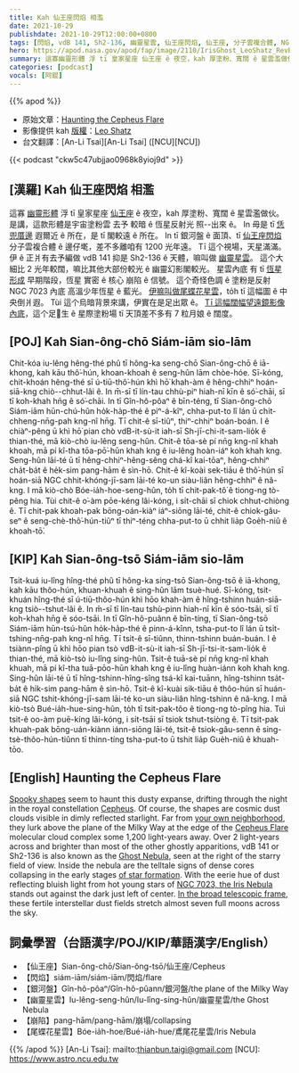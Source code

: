 ```yaml
---
title: Kah 仙王座閃焰 相濫
date: 2021-10-29
publishdate: 2021-10-29T12:00:00+0800
tags: [閃焰, vdB 141, Sh2-136, 幽靈星雲, 仙王座閃焰, 仙王座, 分子雲複合體, NGC 7023, 恆星形成, 恆星, 尾蝶花星雲]
hero: https://apod.nasa.gov/apod/fap/image/2110/IrisGhost_LeoShatz_RevB1024.jpg
summary: 這寡幽靈形體 浮 tī 皇家星座 仙王座 ê 夜空，kah 厚塗粉、寬闊 ê 星雲濫做伙。是講，這款形體是宇宙塗粉雲 去予 較暗 ê 恆星反射光 照--出來 ê。
categories: [podcast]
vocals: [阿錕]
---
```


{{% apod %}}

- 原始文章：[Haunting the Cepheus Flare](https://apod.nasa.gov/apod/ap211029.html)
- 影像提供 kah [版權][copyright]：[Leo Shatz](https://www.astrobin.com/users/spinlock/)
- 台文翻譯：[An-Li Tsai][An-Li Tsai] ([NCU][NCU])

{{< podcast "ckw5c47ubjjao0968k8yioj9d" >}}

## [漢羅] Kah 仙王座閃焰 相濫
這寡 [幽靈形體][Spooky shapes] 浮 tī 皇家星座 [仙王座][Cepheus] ê 夜空，kah 厚塗粉、寬闊 ê 星雲濫做伙。
是講，這款形體是宇宙塗粉雲 去予 較暗 ê 恆星反射光 照--出來 ê。
In 毋是 tī [恁兜厝邊][your own neighborhood] 遐爾近 ê 所在，是 tī 閣較遠 ê 所在。
In tī 銀河盤 ê 面頂、tī [仙王座閃焰][Cepheus Flare] 分子雲複合體 ê 邊仔墘，差不多離咱有 1200 光年遠。
Tī 這个視場，天星滿滿。
伊 ê 正爿有去予編做 vdB 141 抑是 Sh2-136 ê 天體，嘛叫做 [幽靈星雲][Ghost Nebula]。
這个大細比 2 光年較闊，嘛比其他大部份較光 ê 幽靈幻影閣較光。
星雲內底 有 tī [恆星形成][of star formation] 早期階段，恆星 實密 ê 核心 崩陷 ê 信號。
這个奇怪色調 ê 塗粉是反射 NGC 7023 內底 高溫少年恆星 ê 藍光。
[伊嘛叫做尾蝶花星雲][NGC 7023, the Iris Nebula t]，to̍h tī 這幅圖 ê 中央倒爿遐。
Tùi 這个烏暗背景來講，伊實在是足出眾 ê。
[Tī 這幅闊幅望遠鏡影像內底][In the broad telescopic frame]，這个足𠢕生 ê 星際塗粉場 tī 天頂差不多有 7 粒月娘 ê 闊度。

## [POJ] Kah Sian-ông-chō Siám-iām sio-lām
Chit-kóa iu-lêng hêng-thé phû tī hông-ka seng-chō Sian-ông-chō ê iā-khong, kah kāu thô͘-hún, khoan-khoah ê seng-hûn lām chòe-hóe.
Sī-kóng, chit-khoán hêng-thé sī ú-tiū-thô͘-hún khì hō͘ khah-àm ê hêng-chhiⁿ hoán-siā-kng chiò--chhut-lâi ê.
In m̄-sī tī lín-tau chhù-piⁿ hiah-nī kīn ê só͘-chāi, sī tī koh-khah hn̄g ê só͘-chāi.
In tī Gîn-hô-pôaⁿ ê bīn-téng, tī Sian-ông-chō Siám-iām hūn-chú-hûn ho̍k-ha̍p-thé ê piⁿ-á-kîⁿ, chha-put-to lî lán ū chi̍t-chheng-nn̄g-pah kng-nî hn̄g.
Tī chit-ê sī-tiûⁿ, thiⁿ-chhiⁿ boán-boán.
I ê chiàⁿ-pêng ū khì hō͘ pian chò vdB-it-sù-it iah-sī Sh-jī-chi-it-sam-lio̍k ê thian-thé, mā kiò-chò iu-lêng seng-hûn.
Chit-ê tōa-sè pí nn̄g kng-nî khah khoah, mā pí kî-tha tōa-pō͘-hūn khah kng ê iu-lêng hoàn-iáⁿ koh khah kng.
Seng-hûn lāi-té ū tī hêng-chhiⁿ-hêng-sêng chá-kî kai-tōaⁿ, hêng-chhiⁿ cha̍t-ba̍t ê he̍k-sim pang-hām ê sìn-hō.
Chit-ê kî-koài sek-tiāu ê thô͘-hún sī hoán-siā NGC chhit-khóng-jī-sam lāi-té ko-un siàu-liân hêng-chhiⁿ ê nâ-kng.
I mā kiò-chò Bóe-ia̍h-hoe-seng-hûn, to̍h tī chit-pak-tô͘ ê tiong-ng tò-pêng hia.
Tùi chit-ê o͘-àm pōe-kéng lâi-kóng, i si̍t-chāi sī chiok chhut-chiòng ê.
Tī chit-pak khoah-pak bōng-oán-kiàⁿ iáⁿ-siōng lāi-té, chit-ê chiok-gâu-seⁿ ê seng-chè-thô͘-hún-tiûⁿ tī thiⁿ-téng chha-put-to ū chhit lia̍p Goe̍h-niû ê khoah-tō͘.

## [KIP] Kah Sian-ông-tsō Siám-iām sio-lām
Tsit-kuá iu-lîng hîng-thé phû tī hông-ka sing-tsō Sian-ông-tsō ê iā-khong, kah kāu thôo-hún, khuan-khuah ê sing-hûn lām tsuè-hué.
Sī-kóng, tsit-khuán hîng-thé sī ú-tiū-thôo-hún khì hōo khah-àm ê hîng-tshinn huán-siā-kng tsiò--tshut-lâi ê.
In m̄-sī tī lín-tau tshù-pinn hiah-nī kīn ê sóo-tsāi, sī tī koh-khah hn̄g ê sóo-tsāi.
In tī Gîn-hô-puânn ê bīn-tíng, tī Sian-ông-tsō Siám-iām hūn-tsú-hûn ho̍k-ha̍p-thé ê pinn-á-kînn, tsha-put-to lî lán ū tsi̍t-tshing-nn̄g-pah kng-nî hn̄g.
Tī tsit-ê sī-tiûnn, thinn-tshinn buán-buán.
I ê tsiànn-pîng ū khì hōo pian tsò vdB-it-sù-it iah-sī Sh-jī-tsi-it-sam-lio̍k ê thian-thé, mā kiò-tsò iu-lîng sing-hûn.
Tsit-ê tuā-sè pí nn̄g kng-nî khah khuah, mā pí kî-tha tuā-pōo-hūn khah kng ê iu-lîng huàn-iánn koh khah kng.
Sing-hûn lāi-té ū tī hîng-tshinn-hîng-sîng tsá-kî kai-tuānn, hîng-tshinn tsa̍t-ba̍t ê hi̍k-sim pang-hām ê sìn-hō.
Tsit-ê kî-kuài sik-tiāu ê thôo-hún sī huán-siā NGC tshit-khóng-jī-sam lāi-té ko-un siàu-liân hîng-tshinn ê nâ-kng.
I mā kiò-tsò Bué-ia̍h-hue-sing-hûn, to̍h tī tsit-pak-tôo ê tiong-ng tò-pîng hia.
Tuì tsit-ê oo-àm puē-kíng lâi-kóng, i si̍t-tsāi sī tsiok tshut-tsiòng ê.
Tī tsit-pak khuah-pak bōng-uán-kiànn iánn-siōng lāi-té, tsit-ê tsiok-gâu-senn ê sing-tsè-thôo-hún-tiûnn tī thinn-tíng tsha-put-to ū tshit lia̍p Gue̍h-niû ê khuah-tōo.

## [English] Haunting the Cepheus Flare
[Spooky shapes][Spooky shapes] seem to haunt this dusty expanse, drifting through the night in the royal constellation [Cepheus][Cepheus].
Of course, the shapes are cosmic dust clouds visible in dimly reflected starlight.
Far from [your own neighborhood][your own neighborhood], they lurk above the plane of the Milky Way at the edge of the [Cepheus Flare][Cepheus Flare] molecular cloud complex some 1,200 light-years away.
Over 2 light-years across and brighter than most of the other ghostly apparitions, vdB 141 or Sh2-136 is also known as the [Ghost Nebula][Ghost Nebula], seen at the right of the starry field of view.
Inside the nebula are the telltale signs of dense cores collapsing in the early stages [of star formation][of star formation].
With the eerie hue of dust reflecting bluish light from hot young stars of [NGC 7023, the Iris Nebula][NGC 7023, the Iris Nebula e] stands out against the dark just left of center.
[In the broad telescopic frame][In the broad telescopic frame], these fertile interstellar dust fields stretch almost seven full moons across the sky.


## 詞彙學習（台語漢字/POJ/KIP/華語漢字/English）
- 【仙王座】Sian-ông-chō/Sian-ông-tsō/仙王座/Cepheus
- 【閃焰】siám-iām/siám-iām/閃焰/flare
- 【銀河盤】Gîn-hô-pôaⁿ/Gîn-hô-pûann/銀河盤/the plane of the Milky Way
- 【幽靈星雲】Iu-lêng-seng-hûn/Iu-lîng-sing-hûn/幽靈星雲/the Ghost Nebula
- 【崩陷】pang-hām/pang-hām/崩塌/collapsing
- 【尾蝶花星雲】Bóe-ia̍h-hoe/Bué-ia̍h-hue/鳶尾花星雲/Iris Nebula



{{% /apod %}}
[An-Li Tsai]: mailto:thianbun.taigi@gmail.com
[NCU]: https://www.astro.ncu.edu.tw

[copyright]: https://apod.nasa.gov/apod/fap/lib/about_apod.html#srapply

[Spooky shapes]:https://exoplanets.nasa.gov/alien-worlds/galaxy-of-horrors/
[Cepheus]:http://www.dibonsmith.com/cep_con.htm
[your own neighborhood]:https://solarsystem.nasa.gov/news/1546/sinister-solar-system/
[Cepheus Flare]:http://arxiv.org/abs/0809.4761
[Ghost Nebula]:https://apod.nasa.gov/apod/ap111031.html
[of star formation]:https://www.jwst.nasa.gov/content/science/birth.html
[NGC 7023, the Iris Nebula e]:https://apod.nasa.gov/apod/ap210903.html
[NGC 7023, the Iris Nebula t]:https://apod.tw/daily/20210903/
[In the broad telescopic frame]:https://www.astrobin.com/b8gftp/C/
